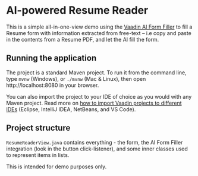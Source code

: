 # AI-powered Resume Reader

This is a simple all-in-one-view demo using the [Vaadin AI Form Filler](https://vaadin.com/docs/latest/tools/ai-form-filler) to fill a Resume form with information extracted from free-text – i.e copy and paste in the contents from a Resume PDF, and let the AI fill the form.

## Running the application

The project is a standard Maven project. To run it from the command line,
type `mvnw` (Windows), or `./mvnw` (Mac & Linux), then open
http://localhost:8080 in your browser.

You can also import the project to your IDE of choice as you would with any
Maven project. Read more on [how to import Vaadin projects to different IDEs](https://vaadin.com/docs/latest/guide/step-by-step/importing) (Eclipse, IntelliJ IDEA, NetBeans, and VS Code).

## Project structure

`ResumeReaderView.java` contains everything - the form, the AI Form Filler integration (look in the button click-listener), and some inner classes used to represent items in lists.

This is intended for demo purposes only.
